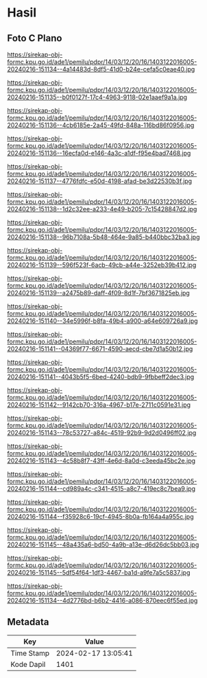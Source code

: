 # Hasil

## Foto C Plano

https://sirekap-obj-formc.kpu.go.id/ade1/pemilu/pdpr/14/03/12/20/16/1403122016005-20240216-151134--4a14483d-8df5-41d0-b24e-cefa5c0eae40.jpg

https://sirekap-obj-formc.kpu.go.id/ade1/pemilu/pdpr/14/03/12/20/16/1403122016005-20240216-151135--b0f0127f-17c4-4963-9118-02e1aaef9a1a.jpg

https://sirekap-obj-formc.kpu.go.id/ade1/pemilu/pdpr/14/03/12/20/16/1403122016005-20240216-151136--4cb6185e-2a45-49fd-848a-116bd86f0956.jpg

https://sirekap-obj-formc.kpu.go.id/ade1/pemilu/pdpr/14/03/12/20/16/1403122016005-20240216-151136--16ecfa0d-e146-4a3c-a1df-f95e4bad7468.jpg

https://sirekap-obj-formc.kpu.go.id/ade1/pemilu/pdpr/14/03/12/20/16/1403122016005-20240216-151137--4776fdfc-e50d-4198-afad-be3d22530b3f.jpg

https://sirekap-obj-formc.kpu.go.id/ade1/pemilu/pdpr/14/03/12/20/16/1403122016005-20240216-151138--1d2c32ee-a233-4e49-b205-7c15428847d2.jpg

https://sirekap-obj-formc.kpu.go.id/ade1/pemilu/pdpr/14/03/12/20/16/1403122016005-20240216-151138--96b7108a-5b48-464e-9a85-b440bbc32ba3.jpg

https://sirekap-obj-formc.kpu.go.id/ade1/pemilu/pdpr/14/03/12/20/16/1403122016005-20240216-151139--596f523f-6acb-49cb-a44e-3252eb39b412.jpg

https://sirekap-obj-formc.kpu.go.id/ade1/pemilu/pdpr/14/03/12/20/16/1403122016005-20240216-151139--a2475b89-daff-4f09-8d1f-7bf3671825eb.jpg

https://sirekap-obj-formc.kpu.go.id/ade1/pemilu/pdpr/14/03/12/20/16/1403122016005-20240216-151140--34e5996f-b8fa-49b4-a900-a64e609726a9.jpg

https://sirekap-obj-formc.kpu.go.id/ade1/pemilu/pdpr/14/03/12/20/16/1403122016005-20240216-151141--04369f77-6671-4590-aecd-cbe7d1a50b12.jpg

https://sirekap-obj-formc.kpu.go.id/ade1/pemilu/pdpr/14/03/12/20/16/1403122016005-20240216-151141--4043b5f5-6bed-4240-bdb9-9fbbeff2dec3.jpg

https://sirekap-obj-formc.kpu.go.id/ade1/pemilu/pdpr/14/03/12/20/16/1403122016005-20240216-151142--9142cb70-316a-4967-b17e-2711c0591e31.jpg

https://sirekap-obj-formc.kpu.go.id/ade1/pemilu/pdpr/14/03/12/20/16/1403122016005-20240216-151143--78c53727-a84c-4519-92b9-9d2d0496ff02.jpg

https://sirekap-obj-formc.kpu.go.id/ade1/pemilu/pdpr/14/03/12/20/16/1403122016005-20240216-151143--4c58b8f7-43ff-4e6d-8a0d-c3eeda45bc2e.jpg

https://sirekap-obj-formc.kpu.go.id/ade1/pemilu/pdpr/14/03/12/20/16/1403122016005-20240216-151144--cd989a4c-c341-4515-a8c7-419ec8c7bea9.jpg

https://sirekap-obj-formc.kpu.go.id/ade1/pemilu/pdpr/14/03/12/20/16/1403122016005-20240216-151144--f35928c6-19cf-4945-8b0a-fb164a4a955c.jpg

https://sirekap-obj-formc.kpu.go.id/ade1/pemilu/pdpr/14/03/12/20/16/1403122016005-20240216-151145--48a435a6-bd50-4a9b-a13e-d6d26dc5bb03.jpg

https://sirekap-obj-formc.kpu.go.id/ade1/pemilu/pdpr/14/03/12/20/16/1403122016005-20240216-151145--5df54f64-1df3-4467-ba1d-a9fe7a5c5837.jpg

https://sirekap-obj-formc.kpu.go.id/ade1/pemilu/pdpr/14/03/12/20/16/1403122016005-20240216-151134--4d2776bd-b6b2-4416-a086-870eec6f55ed.jpg


## Metadata

| Key        | Value               |
| ---------- | ------------------- |
| Time Stamp | 2024-02-17 13:05:41 |
| Kode Dapil | 1401                |



